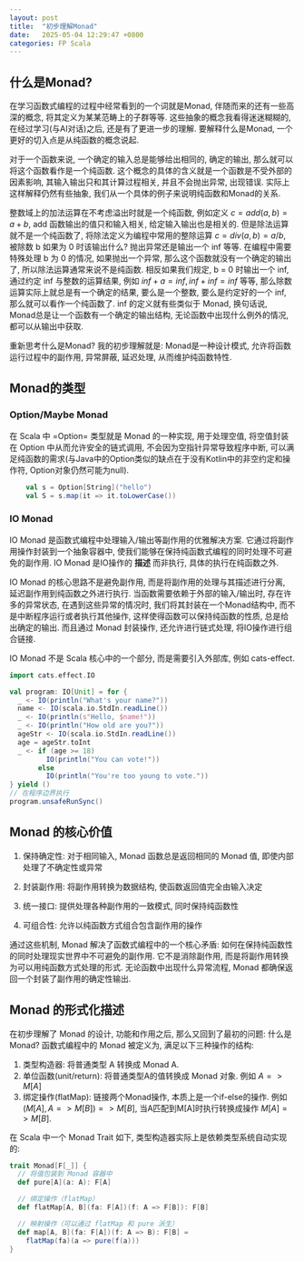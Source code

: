 ```yaml
---
layout: post
title:  "初步理解Monad"
date:   2025-05-04 12:29:47 +0800
categories: FP Scala
---
```


## 什么是Monad?

在学习函数式编程的过程中经常看到的一个词就是Monad, 伴随而来的还有一些高深的概念, 将其定义为某某范畴上的子群等等.
这些抽象的概念我看得迷迷糊糊的, 在经过学习(与AI对话)之后, 还是有了更进一步的理解.
要解释什么是Monad, 一个更好的切入点是从纯函数的概念说起.

对于一个函数来说, 一个确定的输入总是能够给出相同的, 确定的输出, 那么就可以将这个函数看作是一个纯函数.
这个概念的具体的含义就是一个函数是不受外部的因素影响, 其输入输出只和其计算过程相关, 并且不会抛出异常, 出现错误.
实际上这样解释仍然有些抽象, 我们从一个具体的例子来说明纯函数和Monad的关系.

整数域上的加法运算在不考虑溢出时就是一个纯函数, 例如定义 $c = add(a, b) = a + b$, add 函数输出的值只和输入相关, 给定输入输出也是相关的.
但是除法运算就不是一个纯函数了, 将除法定义为编程中常用的整除运算 $c = div(a, b) = a / b$, 被除数 b 如果为 0 时该输出什么? 抛出异常还是输出一个 inf 等等.
在编程中需要特殊处理 b 为 0 的情况, 如果抛出一个异常, 那么这个函数就没有一个确定的输出了, 所以除法运算通常来说不是纯函数.
相反如果我们规定, b = 0 时输出一个 inf, 通过约定 inf 与整数的运算结果, 例如 $inf + a = inf, inf + inf = inf$ 等等,
那么除数运算实际上就总是有一个确定的结果, 要么是一个整数, 要么是约定好的一个 inf, 那么就可以看作一个纯函数了.
inf 的定义就有些类似于 Monad, 换句话说, Monad总是让一个函数有一个确定的输出结构, 无论函数中出现什么例外的情况, 都可以从输出中获取.

重新思考什么是Monad? 我的初步理解就是: Monad是一种设计模式, 允许将函数运行过程中的副作用, 异常屏蔽, 延迟处理, 从而维护纯函数特性.

## Monad的类型

### Option/Maybe Monad

在 Scala 中 =Option= 类型就是 Monad 的一种实现, 用于处理空值, 将空值封装在 Option 中从而允许安全的链式调用,
不会因为空指针异常导致程序中断, 可以满足纯函数的需求(与Java中的Option类似的缺点在于没有Kotlin中的非空约定和操作符, Option对象仍然可能为null).

``` scala
	val s = Option[String]("hello")
	val S = s.map(it => it.toLowerCase())
```


### IO Monad

IO Monad 是函数式编程中处理输入/输出等副作用的优雅解决方案.
它通过将副作用操作封装到一个抽象容器中, 使我们能够在保持纯函数式编程的同时处理不可避免的副作用.
IO Monad 是IO操作的 **描述** 而非执行, 具体的执行在纯函数之外.

IO Monad 的核心思路不是避免副作用, 而是将副作用的处理与其描述进行分离, 延迟副作用到纯函数之外进行执行.
当函数需要依赖于外部的输入/输出时, 存在许多的异常状态, 在遇到这些异常的情况时,
我们将其封装在一个Monad结构中, 而不是中断程序运行或者执行其他操作,
这样使得函数可以保持纯函数的性质, 总是给出确定的输出.
而且通过 Monad 封装操作, 还允许进行链式处理, 将IO操作进行组合链接.

IO Monad 不是 Scala 核心中的一个部分, 而是需要引入外部库, 例如 cats-effect.

``` scala
import cats.effect.IO

val program: IO[Unit] = for {
  _ <- IO(println("What's your name?"))
  name <- IO(scala.io.StdIn.readLine())
  _ <- IO(println(s"Hello, $name!"))
  _ <- IO(println("How old are you?"))
  ageStr <- IO(scala.io.StdIn.readLine())
  age = ageStr.toInt
  _ <- if (age >= 18)
		 IO(println("You can vote!"))
	   else
		 IO(println("You're too young to vote."))
} yield ()
// 在程序边界执行
program.unsafeRunSync()
```

## Monad 的核心价值

1. 保持确定性: 对于相同输入, Monad 函数总是返回相同的 Monad 值, 即使内部处理了不确定性或异常

2. 封装副作用: 将副作用转换为数据结构, 使函数返回值完全由输入决定

3. 统一接口: 提供处理各种副作用的一致模式, 同时保持纯函数性

4. 可组合性: 允许以纯函数方式组合包含副作用的操作

通过这些机制, Monad 解决了函数式编程中的一个核心矛盾: 如何在保持纯函数性的同时处理现实世界中不可避免的副作用.
它不是消除副作用, 而是将副作用转换为可以用纯函数方式处理的形式.
无论函数中出现什么异常流程, Monad 都确保返回一个封装了副作用的确定性输出.


## Monad 的形式化描述

在初步理解了 Monad 的设计, 功能和作用之后, 那么又回到了最初的问题: 什么是 Monad?
函数式编程中的 Monad 被定义为, 满足以下三种操作的结构:

1. 类型构造器: 将普通类型 A 转换成 Monad A.
2. 单位函数(unit/return): 将普通类型A的值转换成 Monad 对象. 例如 $A => M[A]$
3. 绑定操作(flatMap): 链接两个Monad操作, 本质上是一个if-else的操作. 例如 $(M[A], A => M[B]) => M[B]$, 当A匹配到M[A]时执行转换成操作 $M[A] => M[B]$.

在 Scala 中一个 Monad Trait 如下, 类型构造器实际上是依赖类型系统自动实现的:

``` scala
trait Monad[F[_]] {
  // 将值包装到 Monad 容器中
  def pure[A](a: A): F[A]

  // 绑定操作（flatMap）
  def flatMap[A, B](fa: F[A])(f: A => F[B]): F[B]

  // 映射操作（可以通过 flatMap 和 pure 派生）
  def map[A, B](fa: F[A])(f: A => B): F[B] =
	flatMap(fa)(a => pure(f(a)))
}
```
